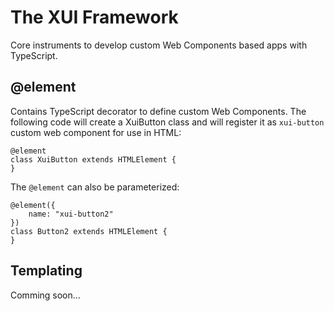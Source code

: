 # The XUI Framework
Core instruments to develop custom Web Components based apps with TypeScript.

## @element
Contains TypeScript decorator to define custom Web Components. The following code will create a XuiButton class and will register it as `xui-button` custom web component for use in HTML:
```
@element
class XuiButton extends HTMLElement {
}
```

The `@element` can also be parameterized:
```
@element({
    name: "xui-button2"
})
class Button2 extends HTMLElement {
}
```

## Templating
Comming soon...